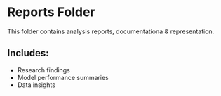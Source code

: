# Reports Folder

This folder contains analysis reports, documentationa & representation.

## Includes:
- Research findings
- Model performance summaries
- Data insights


